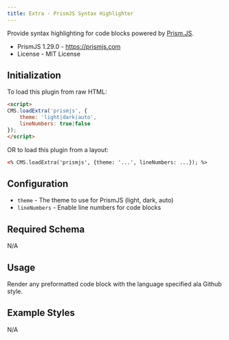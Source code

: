 ```yaml
---
title: Extra - PrismJS Syntax Highlighter
---
```


Provide syntax highlighting for code blocks powered by [Prism.JS](https://prismjs.com).

* PrismJS 1.29.0 - https://prismjs.com
* License - MIT License


## Initialization

To load this plugin from raw HTML:

```html
<script>
CMS.loadExtra('prismjs', {
    theme: 'light|dark|auto',
    lineNumbers: true|false
});
</script>
```

OR to load this plugin from a layout:

```html
<% CMS.loadExtra('prismjs', {theme: '...', lineNumbers: ...}); %>
```


## Configuration

* `theme` - The theme to use for PrismJS (light, dark, auto)
* `lineNumbers` - Enable line numbers for code blocks


## Required Schema

N/A


## Usage

Render any preformatted code block with the language specified ala Github style.


## Example Styles

N/A
